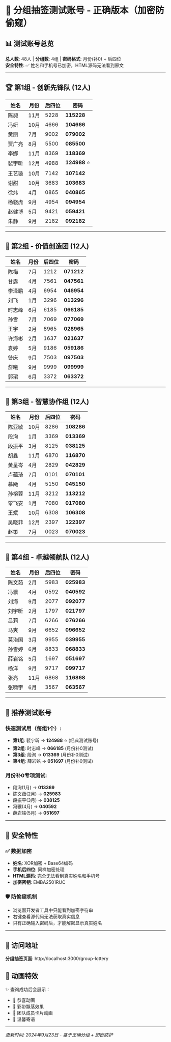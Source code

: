 # 🎯 分组抽签测试账号 - 正确版本（加密防偷窥）

## 📊 测试账号总览
**总人数**: 48人 | **分组数**: 4组 | **密码格式**: 月份(补0) + 后四位  
**安全特性**: ✅ 姓名和手机号已加密，HTML源码无法看到原文

---

## 🏆 第1组 - 创新先锋队 (12人)

| 姓名 | 月份 | 后四位 | 密码 |
|------|------|--------|------|
| 陈昶 | 11月 | 5228 | **115228** |
| 冯妍 | 10月 | 4666 | **104666** |
| 黄丽 | 7月 | 9002 | **079002** |
| 贾广亮 | 8月 | 5500 | **085500** |
| 李娜 | 11月 | 8369 | **118369** |
| 裴宇昕 | 12月 | 4988 | **124988** ⭐ |
| 王艺璇 | 10月 | 7142 | **107142** |
| 谢甜 | 10月 | 3683 | **103683** |
| 徐炜 | 4月 | 0865 | **040865** |
| 杨骁虎 | 9月 | 4954 | **094954** |
| 赵健博 | 5月 | 9421 | **059421** |
| 朱静 | 9月 | 2182 | **092182** |

---

## 💎 第2组 - 价值创造团 (12人)

| 姓名 | 月份 | 后四位 | 密码 |
|------|------|--------|------|
| 陈梅 | 7月 | 1212 | **071212** |
| 甘露 | 4月 | 7561 | **047561** |
| 李泽鹏 | 4月 | 6954 | **046954** |
| 刘飞 | 1月 | 3296 | **013296** |
| 时志峰 | 6月 | 6185 | **066185** |
| 孙雪 | 7月 | 7069 | **077069** |
| 王宇 | 2月 | 8965 | **028965** |
| 许海彬 | 2月 | 1637 | **021637** |
| 袁婷 | 5月 | 9186 | **059186** |
| 昝庆 | 9月 | 7503 | **097503** |
| 詹曦 | 9月 | 9999 | **099999** |
| 郭珺 | 6月 | 3372 | **063372** |

---

## 🌟 第3组 - 智慧协作组 (12人)

| 姓名 | 月份 | 后四位 | 密码 |
|------|------|--------|------|
| 陈亚敏 | 10月 | 8286 | **108286** |
| 段洵 | 1月 | 3369 | **013369** |
| 段振平 | 3月 | 8125 | **038125** |
| 胡鑫 | 11月 | 6870 | **116870** |
| 黄呈岑 | 4月 | 2829 | **042829** |
| 卢蕴琦 | 7月 | 0101 | **070101** |
| 慕飏 | 4月 | 5150 | **045150** |
| 孙榕蓉 | 11月 | 3212 | **113212** |
| 覃飞安 | 1月 | 7080 | **017080** |
| 王斌 | 10月 | 6308 | **106308** |
| 吴晓菲 | 12月 | 2397 | **122397** |
| 赵策 | 7月 | 0023 | **070023** |

---

## 🚀 第4组 - 卓越领航队 (12人)

| 姓名 | 月份 | 后四位 | 密码 |
|------|------|--------|------|
| 陈文茹 | 2月 | 5983 | **025983** |
| 冯骥 | 4月 | 0592 | **040592** |
| 刘海 | 9月 | 2077 | **092077** |
| 刘宇昕 | 2月 | 1797 | **021797** |
| 吕莉 | 7月 | 6266 | **076266** |
| 马爽 | 9月 | 6652 | **096652** |
| 莫治国 | 3月 | 9955 | **039955** |
| 孙雪婷 | 6月 | 8833 | **068833** |
| 薛岩铭 | 5月 | 1697 | **051697** |
| 杨洋 | 9月 | 9717 | **099717** |
| 张亮 | 11月 | 6868 | **116868** |
| 张啸宇 | 6月 | 3567 | **063567** |

---

## 🧪 推荐测试账号

### 快速测试用（每组1个）:
- **第1组**: 裴宇昕 → **124988** ⭐ (经典测试账号)
- **第2组**: 时志峰 → **066185** (月份补0测试)
- **第3组**: 段洵 → **013369** (月份补0测试)
- **第4组**: 薛岩铭 → **051697** (月份补0测试)

### 月份补0专项测试:
- 段洵(1月) → **013369**
- 陈文茹(2月) → **025983**
- 段振平(3月) → **038125**
- 冯骥(4月) → **040592**
- 薛岩铭(5月) → **051697**

---

## 🔐 安全特性

### ✅ **数据加密**
- **姓名**: XOR加密 + Base64编码
- **手机后四位**: 同样加密处理
- **HTML源码**: 完全无法看到真实姓名和手机号
- **加密密钥**: EMBA2501RUC

### 🛡️ **防偷窥机制**
- 浏览器开发者工具中只能看到加密字符串
- 右键查看源代码无法获取真实信息
- 只有正确输入密码后，才能解密显示真实姓名

---

## 📱 访问地址
**分组抽签页面**: http://localhost:3000/group-lottery

## 🎪 动画特效
✨ 查询成功后会展示：
- 🎉 恭喜动画
- 🎊 彩带飘落效果  
- 📱 团队成员卡片动画
- 💝 温馨寄语

---
*更新时间: 2024年9月23日 - 基于正确分组 + 加密防护*
